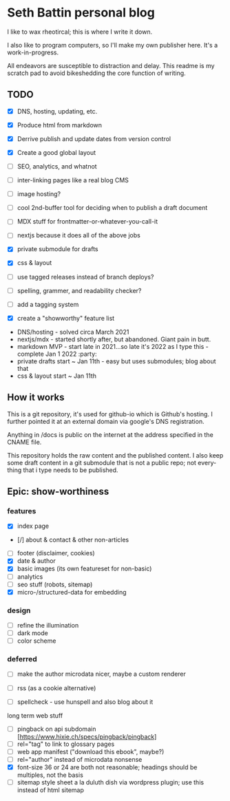 Seth Battin personal blog
=========================
I like to wax rheotircal; this is where I write it down.

I also like to program computers, so I'll make my own publisher here.  It's 
a work-in-progress.

All endeavors are susceptible to distraction and delay.  This readme is my 
scratch pad to avoid bikeshedding the core function of writing.

TODO
----
- [x] DNS, hosting, updating, etc.
- [x] Produce html from markdown
- [x] Derrive publish and update dates from version control
- [x] Create a good global layout
- [ ] SEO, analytics, and whatnot
- [ ] inter-linking pages like a real blog CMS
- [ ] image hosting?
- [ ] cool 2nd-buffer tool for deciding when to publish a draft document
- [ ] MDX stuff for frontmatter-or-whatever-you-call-it
- [ ] nextjs because it does all of the above jobs
- [x] private submodule for drafts
- [x] css & layout
- [ ] use tagged releases instead of branch deploys?
- [ ] spelling, grammer, and readability checker?
- [ ] add a tagging system
- [x] create a "showworthy" feature list


- DNS/hosting - solved circa March 2021
- nextjs/mdx - started shortly after, but abandoned.  Giant pain in butt.
- markdown MVP - start late in 2021...so late it's 2022 as I type this - complete Jan 1 2022 :party:
- private drafts start ~ Jan 11th - easy but uses submodules; blog about that
- css & layout start ~ Jan 11th


How it works
------------

This is a git repository, it's used for github-io which is Github's hosting. I
further pointed it at an external domain via google's DNS registration.

Anything in /docs is public on the internet at the address specified in the 
CNAME file.

This repository holds the raw content and the published content.  I also keep 
some draft content in a git submodule that is not a public repo; not every-
thing that i type needs to be published.


Epic: show-worthiness
---------------------

### features
- [x] index page
- [/] about & contact & other non-articles
- [ ] footer (disclaimer, cookies)
- [x] date & author
- [x] basic images (its own featureset for non-basic)
- [ ] analytics
- [ ] seo stuff (robots, sitemap)
- [x] micro-/structured-data for embedding

### design
- [ ] refine the illumination
- [ ] dark mode
- [ ] color scheme

### deferred
- [ ] make the author microdata nicer, maybe a custom renderer
- [ ] rss (as a cookie alternative)
- [ ] spellcheck - use hunspell and also blog about it


long term web stuff
- [ ] pingback on api subdomain [https://www.hixie.ch/specs/pingback/pingback]
- [ ] rel="tag" to link to glossary pages
- [ ] web app manifest ("download this ebook", maybe?)
- [ ] rel="author" instead of microdata nonsense
- [x] font-size 36 or 24 are both not reasonable; headings should be multiples, not the basis
- [ ] sitemap style sheet a la duluth dish via wordpress plugin; use this instead of html sitemap
